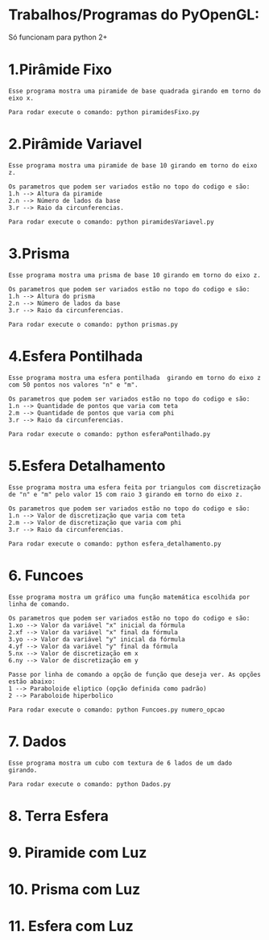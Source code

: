 # Trabalhos/Programas do PyOpenGL:
Só funcionam para python 2+
# 1.Pirâmide Fixo

	Esse programa mostra uma piramide de base quadrada girando em torno do eixo x.

	Para rodar execute o comando: python piramidesFixo.py

# 2.Pirâmide Variavel 
	Esse programa mostra uma piramide de base 10 girando em torno do eixo z.

	Os parametros que podem ser variados estão no topo do codigo e são:
	1.h --> Altura da piramide
	2.n --> Número de lados da base
	3.r --> Raio da circunferencias.
	
	Para rodar execute o comando: python piramidesVariavel.py
# 3.Prisma

	Esse programa mostra uma prisma de base 10 girando em torno do eixo z.

	Os parametros que podem ser variados estão no topo do codigo e são:
	1.h --> Altura do prisma
	2.n --> Número de lados da base
	3.r --> Raio da circunferencias.

	Para rodar execute o comando: python prismas.py

# 4.Esfera Pontilhada
	Esse programa mostra uma esfera pontilhada  girando em torno do eixo z com 50 pontos nos valores "n" e "m".

	Os parametros que podem ser variados estão no topo do codigo e são:
	1.n --> Quantidade de pontos que varia com teta
	2.m --> Quantidade de pontos que varia com phi
	3.r --> Raio da circunferencias.

	Para rodar execute o comando: python esferaPontilhado.py

# 5.Esfera Detalhamento
	Esse programa mostra uma esfera feita por triangulos com discretização de "n" e "m" pelo valor 15 com raio 3 girando em torno do eixo z. 

	Os parametros que podem ser variados estão no topo do codigo e são:
	1.n --> Valor de discretização que varia com teta
	2.m --> Valor de discretização que varia com phi
	3.r --> Raio da circunferencias.

	Para rodar execute o comando: python esfera_detalhamento.py
	
# 6. Funcoes 
	Esse programa mostra um gráfico uma função matemática escolhida por linha de comando.

	Os parametros que podem ser variados estão no topo do codigo e são:
	1.xo --> Valor da variável "x" inicial da fórmula
	2.xf --> Valor da variável "x" final da fórmula
	3.yo --> Valor da variável "y" inicial da fórmula
	4.yf --> Valor da variável "y" final da fórmula
	5.nx --> Valor de discretização em x
	6.ny --> Valor de discretização em y

	Passe por linha de comando a opção de função que deseja ver. As opções estão abaixo:
	1 --> Paraboloide eliptico (opção definida como padrão)
	2 --> Paraboloide hiperbolico
	
	Para rodar execute o comando: python Funcoes.py numero_opcao

# 7. Dados
	
	Esse programa mostra um cubo com textura de 6 lados de um dado girando.  

	Para rodar execute o comando: python Dados.py

# 8. Terra Esfera

# 9. Piramide com Luz

# 10. Prisma com Luz

# 11. Esfera com Luz
